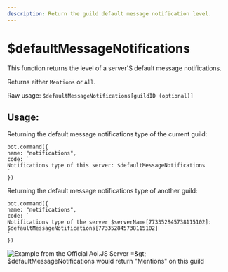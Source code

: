 ```yaml
---
description: Return the guild default message notification level.
---
```


# $defaultMessageNotifications

This function returns the level of a server'S default message notifications.

Returns either `Mentions` or `All`.

Raw usage: `$defaultMessageNotifications[guildID (optional)]`

## Usage:

Returning the default message notifications type of the current guild:

```text
bot.command({
name: "notifications",
code: `
Notifications type of this server: $defaultMessageNotifications
`
})
```

Returning the default message notifications type of another guild:

```text
bot.command({
name: "notifications",
code: `
Notifications type of the server $serverName[773352845738115102]: 
$defaultMessageNotifications[773352845738115102]
`
})
```

![Example from the Official Aoi.JS Server =&amp;gt; $defaultMessageNotifications would return &quot;Mentions&quot; on this guild](../.gitbook/assets/image%20%2829%29%20%281%29%20%281%29%20%281%29%20%282%29%20%283%29.png)

